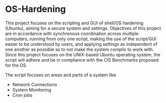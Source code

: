 # OS-Hardening

This project focuses on the scripting and GUI of shell/OS hardening (Ubuntu), aiming for a secure system and settings. Objectives of this project are in accordance with synchronous coordination across multiple computers, running from only one script, making the use of the script/GUI easier to be understood by users, and applying settings as independent of one another as possible as to not make the system complix to work with. 
Since this project focuses on the UNIX-based Ubuntu operating system, the script will adhere and be in compliance with the CIS Benchmarks proposed for the OS. 

The script focuses on areas and parts of a system like
- Network Connections
- System Monitoring
- Cron jobs



